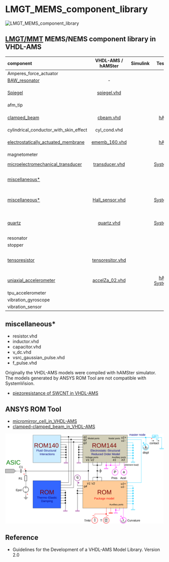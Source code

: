 # LMGT_MEMS_component_library

![LMGT_MEMS_component_library](https://user-images.githubusercontent.com/5137813/171360740-111e0039-da23-4a5b-8a7e-c48c1bcd65e2.jpg)

## [LMGT/MMT](https://www.tu-chemnitz.de/etit/microsys/index.php) MEMS/NEMS component library in VHDL-AMS

| component                              | VHDL-AMS / hAMSter | Simulink |  TestBench   |                   description               |
|:---------------------------------------|:------------------:|:--------:|:------------:|:--------------------------------------------|
| Amperes_force_actuator                 |                    |          |              | _in progress_                               |
| [BAW_resonator](https://github.com/Kolchuzhin/LMGT_MEMS_component_library/tree/master/BAW_resonator) | - | | | [s2p file](https://github.com/Kolchuzhin/LMGT_MEMS_component_library/blob/master/BAW_resonator/BAW_resonator_1872.s2p) |
| [Spiegel](https://github.com/Kolchuzhin/LMGT_MEMS_component_library/tree/master/Spiegel) | [spiegel.vhd](https://github.com/Kolchuzhin/LMGT_MEMS_component_library/blob/master/Spiegel/spiegel.vhd) | | | analytical model of micromirror |
| afm_tip                                |                    |          |              | _in progress_                               |
| [clamped_beam](https://github.com/Kolchuzhin/LMGT_MEMS_component_library/tree/master/clamped_beam) | [cbeam.vhd](https://github.com/Kolchuzhin/LMGT_MEMS_component_library/blob/master/clamped_beam/hAMSter_model/cbeam.vhd) | | [hAMSter](https://github.com/Kolchuzhin/LMGT_MEMS_component_library/blob/master/clamped_beam/hAMSter_model/testbench.vhd) | generated by ANSYS ROM Tool |
| cylindrical_conductor_with_skin_effect | cyl_cond.vhd       |          |              | _in progress_                               |
| [electrostatically_actuated_membrane](https://github.com/Kolchuzhin/LMGT_MEMS_component_library/tree/master/electrostatically_actuated_membrane) | [ememb_160.vhd](https://github.com/Kolchuzhin/LMGT_MEMS_component_library/blob/master/electrostatically_actuated_membrane/ememb_160.vhd) | | [hAMSter](https://github.com/Kolchuzhin/LMGT_MEMS_component_library/blob/master/electrostatically_actuated_membrane/testbench.vhd) | generated by ANSYS ROM Tool |
| magnetometer                           |                    |          |              | _in progress_                               |
| [microelectromechanical_transducer](https://github.com/Kolchuzhin/LMGT_MEMS_component_library/tree/master/microelectromechanical_transducer) | [transducer.vhd](https://github.com/Kolchuzhin/LMGT_MEMS_component_library/blob/master/microelectromechanical_transducer/transducer.vhd) | |[SystemVision](https://explore.partquest.com/groups/vladimirs-workspace/designs/mems-transducer-static-pull) | analytical model |
| [miscellaneous*](https://github.com/Kolchuzhin/LMGT_MEMS_component_library/tree/master/miscellaneous) | | | | resistor, inductor, capacitor |
| [miscellaneous*](https://github.com/Kolchuzhin/LMGT_MEMS_component_library/tree/master/miscellaneous) | [Hall_sensor.vhd](https://github.com/Kolchuzhin/LMGT_MEMS_component_library/blob/master/miscellaneous/Hall_sensor.vhd) | | [SystemVision](https://explore.partquest.com/groups/vladimirs-workspace/designs/hall-sensor-testbench) | analytical model: HS-420 Hall sensor |
| [quartz](https://github.com/Kolchuzhin/LMGT_MEMS_component_library/tree/master/quartz) | [quartz.vhd](https://github.com/Kolchuzhin/LMGT_MEMS_component_library/blob/master/quartz/quartz.vhd) | | [SystemVision](https://explore.partquest.com/groups/vladimirs-workspace/designs/bvd-resonator) | equivalent RLC circuit (BDV), 2nd ODE, H(s) |
| resonator                              |                    |          |              | _in progress_                               |
| stopper                                |                    |          |              | _in progress_                               |
| [tensoresistor](https://github.com/Kolchuzhin/LMGT_MEMS_component_library/tree/master/tensoresistor) | [tensoresitor.vhd](https://github.com/Kolchuzhin/LMGT_MEMS_component_library/blob/master/tensoresistor/tensoresitor.vhd)   |          |              | analytical model of Me-tensoresistor        |
| [uniaxial_accelerometer](https://github.com/Kolchuzhin/LMGT_MEMS_component_library/tree/master/uniaxial_accelerometer) | [accelZa_02.vhd](https://github.com/Kolchuzhin/LMGT_MEMS_component_library/tree/master/uniaxial_accelerometer) |  | [hAMSter](https://github.com/Kolchuzhin/LMGT_MEMS_component_library/blob/master/uniaxial_accelerometer/testbench_02.vhd) [SystemVision](https://explore.partquest.com/node/546488)| generated by ANSYS ROM Tool                 |
| tpu_accelerometer                      |                    |          |              | _in progress_                               |
| vibration_gyroscope                    |                    |          |              | _in progress_                               |
| vibration_sensor                       |                    |          |              | _in progress_                               |

## miscellaneous*

* resistor.vhd
* inductor.vhd
* capacitor.vhd
* v_dc.vhd
* vsrc_gaussian_pulse.vhd
* f_pulse.vhd


Originally the VHDL-AMS models were compiled with hAMSter simulator. The models generated by ANSYS ROM Tool are not compatible with SystemVision.

* [piezoresistance of SWCNT in VHDL-AMS](https://github.com/Kolchuzhin/piezoresistance_of_SWCNT_in_VHDL-AMS_part_I)

## ANSYS ROM Tool
* [micromirror_cell_in_VHDL-AMS](https://github.com/Kolchuzhin/micromirror_cell_in_VHDL-AMS)
* [clamped-clamped_beam_in_VHDL-AMS](https://github.com/Kolchuzhin/clamped-clamped_beam_in_VHDL-AMS)

![General layout of the ROM models for MEMS](https://github.com/Kolchuzhin/LMGT_MEMS_component_library/blob/master/MEMS_ROMs.svg)

## Reference
+ Guidelines for the Development of a VHDL-AMS Model Library. Version 2.0 
